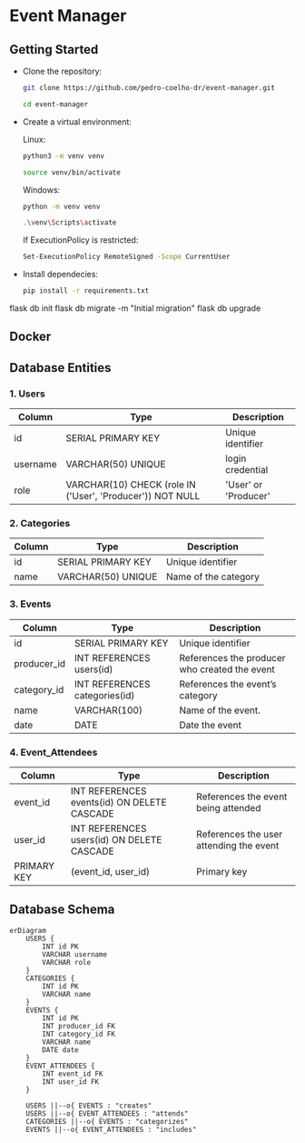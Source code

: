 # Event Manager
## Getting Started
- Clone the repository:
   ```bash
   git clone https://github.com/pedro-coelho-dr/event-manager.git
   ```
   ```bash
   cd event-manager
   ```

- Create a virtual environment:   
  
    Linux:
   ```bash
   python3 -m venv venv
   ```
   ```bash
   source venv/bin/activate
   ```
    Windows:
   ```bash
   python -m venv venv
   ```
   ```bash
   .\venv\Scripts\activate
   ```
   If ExecutionPolicy is restricted:
   ```bash
   Set-ExecutionPolicy RemoteSigned -Scope CurrentUser
   ```

- Install dependecies:
   ```bash
   pip install -r requirements.txt
   ```

flask db init
flask db migrate -m "Initial migration"
flask db upgrade

## Docker



## Database Entities

### 1. Users

| Column     | Type             | Description                                                      |
|------------|------------------|------------------------------------------------------------------|
| id         | SERIAL PRIMARY KEY | Unique identifier                                |
| username   | VARCHAR(50) UNIQUE | login credential                 |
| role       | VARCHAR(10) CHECK (role IN ('User', 'Producer')) NOT NULL | 'User' or 'Producer' |

### 2. Categories

| Column     | Type               | Description                        |
|------------|--------------------|------------------------------------|
| id         | SERIAL PRIMARY KEY | Unique identifier |
| name       | VARCHAR(50) UNIQUE | Name of the category |

### 3. Events

| Column       | Type               | Description                                                          |
|--------------|--------------------|----------------------------------------------------------------------|
| id           | SERIAL PRIMARY KEY | Unique identifier                                     |
| producer_id  | INT REFERENCES users(id) | References the producer who created the event |
| category_id  | INT REFERENCES categories(id) | References the event’s category                                  |
| name         | VARCHAR(100)       | Name of the event.                                                   |
| date         | DATE               | Date the event                                        |

### 4. Event_Attendees

| Column     | Type               | Description                                                      |
|------------|--------------------|------------------------------------------------------------------|
| event_id   | INT REFERENCES events(id) ON DELETE CASCADE | References the event being attended                        |
| user_id    | INT REFERENCES users(id) ON DELETE CASCADE | References the user attending the event                  |
| PRIMARY KEY | (event_id, user_id) | Primary key|


## Database Schema

```mermaid
erDiagram
    USERS {
        INT id PK
        VARCHAR username
        VARCHAR role
    }
    CATEGORIES {
        INT id PK
        VARCHAR name
    }
    EVENTS {
        INT id PK
        INT producer_id FK
        INT category_id FK
        VARCHAR name
        DATE date
    }
    EVENT_ATTENDEES {
        INT event_id FK
        INT user_id FK
    }

    USERS ||--o{ EVENTS : "creates"
    USERS ||--o{ EVENT_ATTENDEES : "attends"
    CATEGORIES ||--o{ EVENTS : "categorizes"
    EVENTS ||--o{ EVENT_ATTENDEES : "includes"
